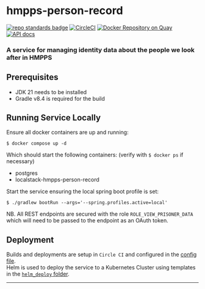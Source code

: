 # hmpps-person-record
[![repo standards badge](https://img.shields.io/badge/dynamic/json?color=blue&style=flat&logo=github&label=MoJ%20Compliant&query=%24.message&url=https%3A%2F%2Foperations-engineering-reports.cloud-platform.service.justice.gov.uk%2Fapi%2Fv1%2Fcompliant_public_repositories%2Fhmpps-person-record)](https://operations-engineering-reports.cloud-platform.service.justice.gov.uk/public-report/hmpps-person-record "Link to report")
[![CircleCI](https://circleci.com/gh/ministryofjustice/hmpps-person-record/tree/main.svg?style=svg)](https://circleci.com/gh/ministryofjustice/hmpps-person-record)
[![Docker Repository on Quay](https://quay.io/repository/hmpps/hmpps-person-record/status "Docker Repository on Quay")](https://quay.io/repository/hmpps/hmpps-person-record)
[![API docs](https://img.shields.io/badge/API_docs_-view-85EA2D.svg?logo=swagger)](https://hmpps-person-record-dev.hmpps.service.justice.gov.uk/swagger-ui/index.html)

### A service for managing identity data about the people we look after in HMPPS

## Prerequisites
- JDK 21 needs to be installed 
- Gradle v8.4 is required for the build


## Running Service Locally

Ensure all docker containers are up and running:

`$ docker compose up -d`

Which should start the following containers: (verify with `$ docker ps` if necessary)
- postgres
- localstack-hmpps-person-record


Start the service ensuring the local spring boot profile is set:

`$ ./gradlew bootRun --args='--spring.profiles.active=local'`

NB. All REST endpoints are secured with the role `ROLE_VIEW_PRISONER_DATA` which will need to be passed to the endpoint as an OAuth token.

## Deployment

Builds and deployments are setup in `Circle CI` and configured in the [config file](./.circleci/config.yml).  
Helm is used to deploy the service to a Kubernetes Cluster using templates in the [`helm_deploy` folder](./helm_deploy).

---


